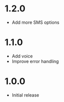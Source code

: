 # 1.2.0

- Add more SMS options

# 1.1.0

- Add voice
- Improve error handling

# 1.0.0

- Initial release 
